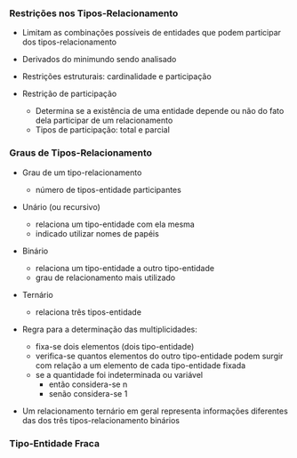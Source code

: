 ### Restrições nos Tipos-Relacionamento
- Limitam as combinações possíveis de entidades que podem participar dos tipos-relacionamento
- Derivados do minimundo sendo analisado
- Restrições estruturais: cardinalidade e participação

- Restrição de participação
	- Determina se a existência de uma entidade depende ou não do fato dela participar de um relacionamento
	- Tipos de participação: total e parcial

### Graus de Tipos-Relacionamento
- Grau de um tipo-relacionamento
	- número de tipos-entidade participantes
- Unário (ou recursivo)
	- relaciona um tipo-entidade com ela mesma
	- indicado utilizar nomes de papéis
- Binário
	- relaciona um tipo-entidade a outro tipo-entidade
	- grau de relacionamento mais utilizado
- Ternário
	- relaciona três tipos-entidade

- Regra para a determinação das multiplicidades:
	- fixa-se dois elementos (dois tipo-entidade)
	- verifica-se quantos elementos do outro tipo-entidade podem surgir com relação a um elemento de cada tipo-entidade fixada
	- se a quantidade foi indeterminada ou variável
		- então considera-se n
		- senão considera-se 1
- Um relacionamento ternário em geral representa informações diferentes das dos três tipos-relacionamento binários

### Tipo-Entidade Fraca
